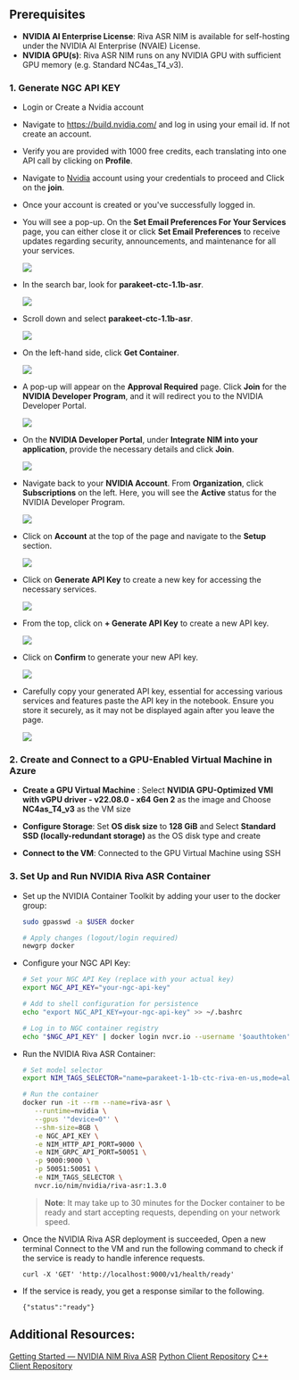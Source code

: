 
## Prerequisites

- **NVIDIA AI Enterprise License**: Riva ASR NIM is available for self-hosting under the NVIDIA AI Enterprise (NVAIE) License.
- **NVIDIA GPU(s)**: Riva ASR NIM runs on any NVIDIA GPU with sufficient GPU memory (e.g. Standard NC4as_T4_v3).

### 1. **Generate NGC API KEY**

   - Login or Create a Nvidia account 

   - Navigate to https://build.nvidia.com/ and log in using your email id. If not create an account.

   - Verify you are provided with 1000 free credits, each translating into one API call by clicking on **Profile**. 
   
   -  Navigate to [Nvidia](https://ngc.nvidia.com/signin) account using your credentials to proceed and Click on the **join**.
    
   - Once your account is created or you've successfully logged in.

   - You will see a pop-up. On the **Set Email Preferences For Your Services** page, you can either close it or click **Set Email Preferences** to receive updates regarding security, announcements, and maintenance for all your services.

      ![](../../media/nv8.png)

   - In the search bar, look for **parakeet-ctc-1.1b-asr**.

      ![](../../media/nv7.png)

   - Scroll down and select **parakeet-ctc-1.1b-asr**. 

      ![](../../media/nv6.png)

   - On the left-hand side, click **Get Container**.

      ![](../../media/nv5.png)

   - A pop-up will appear on the **Approval Required** page. Click **Join** for the **NVIDIA Developer Program**, and it will redirect you to the NVIDIA Developer Portal.

      ![](../../media/nv4.png)

   - On the **NVIDIA Developer Portal**, under **Integrate NIM into your application**, provide the necessary details and click **Join**.

      ![](../../media/nv3.png)

   - Navigate back to your **NVIDIA Account**. From **Organization**, click **Subscriptions** on the left. Here, you will see the **Active** status for the NVIDIA Developer Program.

      ![](../../media/nv2.png)

   - Click on **Account** at the top of the page and navigate to the **Setup** section.

      ![](../../media/nvidia4.png)

   - Click on **Generate API Key** to create a new key for accessing the necessary services.

      ![](../../media/nvidia5.png)

   - From the top, click on **+ Generate API Key** to create a new API key.

      ![](../../media/nvidia8.png)

   - Click on **Confirm** to generate your new API key.

      ![](../../media/nvidia9.png)

   - Carefully copy your generated API key, essential for accessing various services and features paste the API key in the notebook. Ensure you store it securely, as it may not be displayed again after you leave the page.

      ![](../../media/nvidia7.png)

### 2. Create and Connect to a GPU-Enabled Virtual Machine in Azure

   - **Create a GPU Virtual Machine** : Select **NVIDIA GPU-Optimized VMI with vGPU driver - v22.08.0 - x64 Gen 2** as the image and Choose **NC4as_T4_v3** as the VM size

   - **Configure Storage**: Set **OS disk size** to **128 GiB** and Select **Standard SSD (locally-redundant storage)** as the OS disk type and create

   - **Connect to the VM**: Connected to the GPU Virtual Machine using SSH

### 3. Set Up and Run NVIDIA Riva ASR Container

   - Set up the NVIDIA Container Toolkit by adding your user to the docker group:
      
      ```bash
      sudo gpasswd -a $USER docker
      
      # Apply changes (logout/login required)
      newgrp docker
      ```

   - Configure your NGC API Key:

      ```bash
      # Set your NGC API Key (replace with your actual key)
      export NGC_API_KEY="your-ngc-api-key"

      # Add to shell configuration for persistence
      echo "export NGC_API_KEY=your-ngc-api-key" >> ~/.bashrc

      # Log in to NGC container registry
      echo "$NGC_API_KEY" | docker login nvcr.io --username '$oauthtoken' --password-stdin
      ```

   - Run the NVIDIA Riva ASR Container:
      
      ```bash
      # Set model selector
      export NIM_TAGS_SELECTOR="name=parakeet-1-1b-ctc-riva-en-us,mode=all"

      # Run the container
      docker run -it --rm --name=riva-asr \
         --runtime=nvidia \
         --gpus '"device=0"' \
         --shm-size=8GB \
         -e NGC_API_KEY \
         -e NIM_HTTP_API_PORT=9000 \
         -e NIM_GRPC_API_PORT=50051 \
         -p 9000:9000 \
         -p 50051:50051 \
         -e NIM_TAGS_SELECTOR \
         nvcr.io/nim/nvidia/riva-asr:1.3.0
      ```

      > **Note**: It may take up to 30 minutes for the Docker container to be ready and start accepting requests, depending on your network speed.

   - Once the NVIDIA Riva ASR deployment is succeeded, Open a new terminal Connect to the VM and run the following command to check if the service is ready to handle inference requests.

     ```
     curl -X 'GET' 'http://localhost:9000/v1/health/ready'
     ```

   - If the service is ready, you get a response similar to the following.

     ```
     {"status":"ready"}
     ```

     
## Additional Resources:

[Getting Started — NVIDIA NIM Riva ASR](https://docs.nvidia.com/nim/riva/asr/latest/getting-started.html)
[Python Client Repository](https://github.com/nvidia-riva/python-clients)
[C++ Client Repository](https://github.com/nvidia-riva/cpp-clients)
